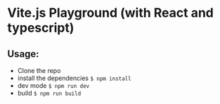 # Vite.js Playground (with React and typescript)

## Usage:

- Clone the repo
- install the dependencies `$ npm install`
- dev mode `$ npm run dev`
- build `$ npm run build`
